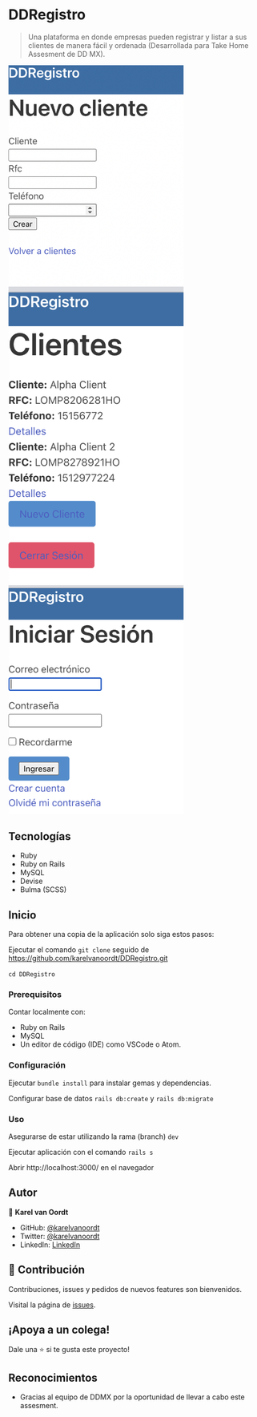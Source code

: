 
# DDRegistro

> Una plataforma en donde empresas pueden registrar y listar a sus clientes de manera fácil y ordenada (Desarrollada para Take Home Assesment de DD MX).

<div>
  <img src="DDR1.png" width=350>
  <img src="DDR2.png" width=350>
  <img src="DDR3.png" width=350>
</div>





## Tecnologías

- Ruby
- Ruby on Rails
- MySQL
- Devise
- Bulma (SCSS)


## Inicio

Para obtener una copia de la aplicación solo siga estos pasos:

Ejecutar el comando `git clone` seguido de https://github.com/karelvanoordt/DDRegistro.git

`cd DDRegistro`


### Prerequisitos

Contar localmente con:
- Ruby on Rails
- MySQL
- Un editor de código (IDE) como VSCode o Atom. 

### Configuración

Ejecutar `bundle install` para instalar gemas y dependencias.

Configurar base de datos `rails db:create` y `rails db:migrate`

### Uso

Asegurarse de estar utilizando la rama (branch) `dev`

Ejecutar aplicación con el comando `rails s`

Abrir http://localhost:3000/ en el navegador


## Autor

👤 **Karel van Oordt**

- GitHub: [@karelvanoordt](https://github.com/karelvanoordt)
- Twitter: [@karelvanoordt](https://twitter.com/karelvanoordt)
- LinkedIn: [LinkedIn](https://linkedin.com/in/karelvanoordt)



## 🤝 Contribución

Contribuciones, issues y pedidos de nuevos features son bienvenidos.


Visital la página de [issues](https://github.com/karelvanoordt/DDRegistro/issues/).

## ¡Apoya a un colega!

Dale una ⭐️ si te gusta este proyecto!

## Reconocimientos

- Gracias al equipo de DDMX por la oportunidad de llevar a cabo este assesment.
